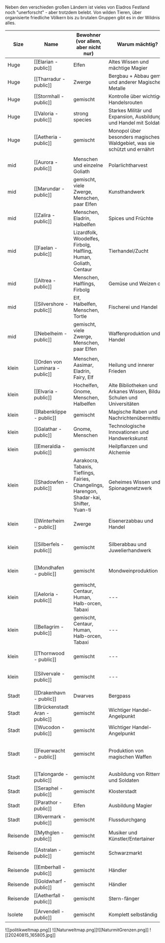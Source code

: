 Neben den verschieden großen Ländern ist vieles von Eladros Festland noch "unerforscht" - aber trotzdem belebt. Von wilden Tieren, über organisierte friedliche Völkern bis zu brutalen Gruppen gibt es in der Wildnis alles.

| Size     | Name                            | Bewohner (vor allem, aber nicht nur)                                                        | Warum mächtig?                                                           | Symbol                                                       |
| -------- | ------------------------------- | ------------------------------------------------------------------------------------------- | ------------------------------------------------------------------------ | ------------------------------------------------------------ |
| Huge     | [[Elarian - public]]            | Elfen                                                                                       | Altes Wissen und mächtige Magier                                         | Silberner Drache auf Blau                                    |
| Huge     | [[Tharradur - public]]          | Zwerge                                                                                      | Bergbau + Abbau gems und anderer Magischer Metalle                       | Hammer und Pickaxe auf Grau                                  |
| Huge     | [[Stormhall - public]]          | gemischt                                                                                    | Kontrolle über wichtige Handelsrouten                                    | Silberne Brücke auf Blau                                     |
| Huge     | [[Valoria - public]]            | strong species                                                                              | Starkes Militär und Expansion, Ausbildung und Handel mit Soldaten        | Goldenes schwert auf Schwarz                                 |
| Huge     | [[Aetheria - public]]           | gemischt                                                                                    | Monopol über besonders magisches Waldgebiet, was sie schützt und ernährt | Baum mit Strahlen auf Goldenem Hintergrund                   |
|          |                                 |                                                                                             |                                                                          |                                                              |
| mid      | [[Aurora - public]]             | Menschen und einzelne Goliath                                                               | Polarlichtharvest                                                        | Polarlichtsymbol                                             |
| mid      | [[Marundar - public]]           | gemischt, viele Zwerge, Menschen,  paar Elfen                                               | Kunsthandwerk                                                            | Goldene Lyra auf Blau                                        |
| mid      | [[Zalira - public]]             | Menschen, Eladrin, Halbelfen                                                                | Spices und Früchte                                                       | Goldene Palme auf Grün                                       |
| mid      | [[Faelan - public]]             | Lizardfolk, Woodelfes, Firbolg, Halfling, Human, Goliath, Centaur                           | Tierhandel/Zucht                                                         | Brauner Stier auf Grün                                       |
| mid      | [[Altrea - public]]             | Menschen, Halflings, Firbolg                                                                | Gemüse und Weizen oä                                                     | Goldene Ähre auf Braun                                       |
| mid      | [[Silvershore - public]]        | Elf, Halbelfen, Menschen, Tortle                                                            | Fischerei und Handel                                                     | Silberne Welle auf Blau                                      |
| mid      | [[Nebelheim - public]]          | gemischt, viele Zwerge, Menschen,  paar Elfen                                               | Waffenproduktion und Handel                                              | Goldenes Schwert auf Grün                                    |
|          |                                 |                                                                                             |                                                                          |                                                              |
| klein    | [[Orden von Luminara - public]] | Menschen, Aasimar, Eladrin, Fairy, Elf                                                      | Heilung und innerer Frieden                                              | Silberner Mond auf Blau                                      |
| klein    | [[Elvaria - public]]            | Hochelfen, Gnome, Menschen, Halbelfen                                                       | Alte Bibliotheken und Arkanes Wissen, Bildung Schulen und Universitäten  | Silberne Feder auf Blau                                      |
| klein    | [[Rabenklippe - public]]        | gemischt                                                                                    | Magische Raben und Nachrichtenübermittlung                               | Rabe auf Dunkelblau                                          |
| klein    | [[Galathar - public]]           | Gnome, Menschen                                                                             | Technologische Innovationen und Handwerkskunst                           | Zahnrad auf Silber                                           |
| klein    | [[Emeraldia - public]]          | gemischt                                                                                    | Heilpflanzen und Alchemie                                                | Grünes Blatt auf Silber                                      |
| klein    | [[Shadowfen - public]]          | Aarakocra, Tabaxis, Tieflings, Fairies, Changelings, Harengon, Shadar-kai, Shifter, Yuan-ti | Geheimes Wissen und Spionagenetzwerk                                     | Schwarzer Dolch auf Grün                                     |
| klein    | [[Winterheim - public]]         | Zwerge                                                                                      | Eisenerzabbau und Handel                                                 | Silberne Spitzhacke auf dunkelgrau                           |
| klein    | [[Silberfels - public]]         | gemischt                                                                                    | Silberabbau und Juwelierhandwerk                                         | Glitzernder Fels mit steckender Spitzhacke auf schwarz       |
| klein    | [[Mondhafen - public]]          | gemischt                                                                                    | Mondweinproduktion                                                       | Silberner Mond auf Flasche auf Blau                          |
| klein    | [[Aeloria - public]]            | gemischt, Centaur, Human, Halb-orcen, Tabaxi                                                | ---                                                                      | Goldene Sonne auf Weiß                                       |
| klein    | [[Bellagrim - public]]          | gemischt, Centaur, Human, Halb-orcen, Tabaxi                                                | ---                                                                      | Drei Goldene Sterne auf Orange                               |
| klein    | [[Thornwood - public]]          | gemischt                                                                                    | ---                                                                      | grünbraune Dornenranken auf Orange                           |
| klein    | [[Silvervale - public]]         | gemischt                                                                                    | ---                                                                      | Silberne Schwaden auf hellblau                               |
|          |                                 |                                                                                             |                                                                          |                                                              |
| Stadt    | [[Drakenhavn - public]]         | Dwarves                                                                                     | Bergpass                                                                 | Silberner Berg auf Blau                                      |
| Stadt    | [[Brückenstadt Aran - public]]  | gemischt                                                                                    | Wichtiger Handel-Angelpunkt                                              | Blaues Wasser und Rote Sonne auf Grau                        |
| Stadt    | [[Wucodon - public]]            | gemischt                                                                                    | Wichtiger Handel-Angelpunkt                                              | Brauner Wagen auf Blau                                       |
| Stadt    | [[Feuerwacht - public]]         | gemischt                                                                                    | Produktion von magischen Waffen                                          | Silbernes geschwungenes Schwert auf orangener Sonne auf weiß |
| Stadt    | [[Talongarde - public]]         | gemischt                                                                                    | Ausbildung von Rittern und Soldaten                                      | Grauer Heml auf schwarz                                      |
| Stadt    | [[Seraphel - public]]           | gemischt                                                                                    | Klosterstadt                                                             | Sonne                                                        |
| Stadt    | [[Parathor - public]]           | Elfen                                                                                       | Ausbildung Magier                                                        | 4 Elemente                                                   |
| Stadt    | [[Rivermark - public]]          | gemischt                                                                                    | Flussdurchgang                                                           | Fluss mit strich in Mitte                                    |
|          |                                 |                                                                                             |                                                                          |                                                              |
| Reisende | [[Mythglen - public]]           | gemischt                                                                                    | Musiker und Künstler/Entertainer                                         | Goldene Harfe                                                |
| Reisende | [[Astralan - public]]           | gemischt                                                                                    | Schwarzmarkt                                                             | Schwarze Maske; Kreuz auf Silber                             |
| Reisende | [[Emberhall - public]]          | gemischt                                                                                    | Händler                                                                  | Goldenes Schiff                                              |
| Reisende | [[Goldwharf - public]]          | gemischt                                                                                    | Händler                                                                  | Silbernes Kamel                                              |
| Reisende | [[Aetherfall - public]]         | gemischt                                                                                    | Stern-fänger                                                             | Silberner Stern auf Blau                                     |
|          |                                 |                                                                                             |                                                                          |                                                              |
| Isolete  | [[Arvendell - public]]          | gemischt                                                                                    | Komplett selbständig                                                     | Roter Knick auf Schwarz                                      |

![[politikweltmap.png]]
  ![[Naturweltmap.png]]![[NaturmitGrenzen.png]]
![[20240815_165805.jpg]]